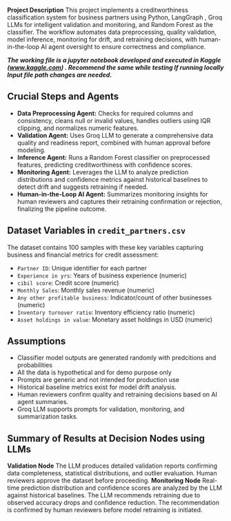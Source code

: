 

**Project Description**
This project implements a creditworthiness classification system for business partners using  Python, LangGraph , Groq LLMs for intelligent validation and monitoring, and Random Forest as the classifier. 
The workflow automates data preprocessing, quality validation, model inference, monitoring for drift, and retraining decisions, with human-in-the-loop AI agent oversight to ensure correctness and compliance.

***The working file is a jupyter notebook developed and executed in Kaggle (www.kaggle.com) . Recommend the same while testing 
If running locally Input file path changes are needed.***

## Crucial Steps and Agents
- **Data Preprocessing Agent:** Checks for required columns and consistency, cleans null or invalid values, handles outliers using IQR clipping, and normalizes numeric features.
- **Validation Agent:** Uses Groq LLM to generate a comprehensive data quality and readiness report, combined with human approval before modeling.
- **Inference Agent:** Runs a Random Forest classifier on preprocessed features, predicting creditworthiness with confidence scores.
- **Monitoring Agent:** Leverages the LLM to analyze prediction distributions and confidence metrics against historical baselines to detect drift and suggests retraining if needed.
- **Human-in-the-Loop AI Agent:** Summarizes monitoring insights for human reviewers and captures their retraining confirmation or rejection, finalizing the pipeline outcome.

## Dataset Variables in `credit_partners.csv`
The dataset contains 100 samples with these key variables capturing business and financial metrics for credit assessment:

- `Partner ID`: Unique identifier for each partner
- `Experience in yrs`: Years of business experience (numeric)
- `cibil score`: Credit score (numeric)
- `Monthly Sales`: Monthly sales revenue (numeric)
- `Any other profitable business`: Indicator/count of other businesses (numeric)
- `Inventory turnover ratio`: Inventory efficiency ratio (numeric)
- `Asset holdings in value`: Monetary asset holdings in USD (numeric)
## Assumptions
- Classifier model outputs are generated randomly with predcitions and probabilities
- All the data is hypothetical and for demo purpose only
- Prompts are generic and not intended for production use
- Historical baseline metrics exist for model drift analysis.
- Human reviewers confirm quality and retraining decisions based on AI agent summaries.
- Groq LLM supports prompts for validation, monitoring, and summarization tasks.

## Summary of Results at Decision Nodes using LLMs

**Validation Node**
The LLM produces detailed validation reports confirming data completeness, statistical distributions, and outlier evaluation. Human reviewers approve the dataset before proceeding.
**Monitoring Node**
Real-time prediction distribution and confidence scores are analyzed by the LLM against historical baselines. The LLM recommends retraining due to observed accuracy drops and confidence reduction. The recommendation is confirmed by human reviewers before model retraining is initiated.


